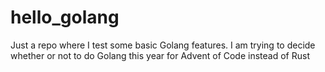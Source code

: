# hello_golang
Just a repo where I test some basic Golang features. I am trying to decide whether or not to do Golang this year for Advent of Code instead of Rust

